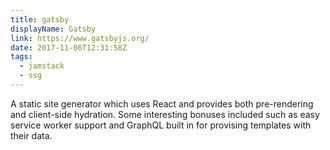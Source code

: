 ```yaml
---
title: gatsby
displayName: Gatsby
link: https://www.gatsbyjs.org/
date: 2017-11-06T12:31:58Z
tags:
  - jamstack
  - ssg
---
```


A static site generator which uses React and provides both pre-rendering and client-side hydration. Some interesting bonuses included such as easy service worker support and GraphQL built in for provising templates with their data.
